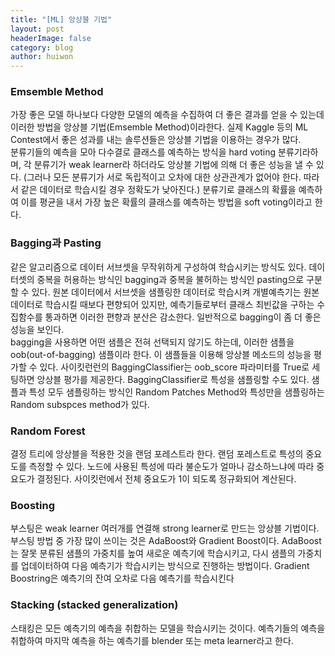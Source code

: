 ```yaml
---
title: "[ML] 앙상블 기법"
layout: post
headerImage: false
category: blog
author: huiwon
---
```


### Emsemble Method
가장 좋은 모델 하나보다 다양한 모델의 예측을 수집하여 더 좋은 결과를 얻을 수 있는데 이러한 방법을 앙상블 기법(Emsemble Method)이라한다. 실제 Kaggle 등의 ML Contest에서 좋은 성과를 내는 솔루션들은 앙상블 기법을 이용하는 경우가 많다.  
분류기들의 예측을 모아 다수결로 클래스를 예측하는 방식을 hard voting 분류기라하며, 각 분류기가 weak learner라 하더라도 앙상블 기법에 의해 더 좋은 성능을 낼 수 있다. (그러나 모든 분류기가 서로 독립적이고 오차에 대한 상관관계가 없어야 한다. 따라서 같은 데이터로 학습시킬 경우 정확도가 낮아진다.) 분류기로 클래스의 확률을 예측하여 이를 평균을 내서 가장 높은 확률의 클래스를 예측하는 방법을 soft voting이라고 한다.  
### Bagging과 Pasting
같은 알고리즘으로 데이터 서브셋을 무작위하게 구성하여 학습시키는 방식도 있다. 데이터셋의 중복을 허용하는 방식인 bagging과 중복을 불허하는 방식인 pasting으로 구분할 수 있다. 원본 데이터에서 서브셋을 샘플링한 데이터로 학습시켜 개별예측기는 원본데이터로 학습시킬 때보다 편향되어 있지만, 예측기들로부터 클래스 최빈값을 구하는 수집함수를 통과하면 이러한 편향과 분산은 감소한다. 일반적으로 bagging이 좀 더 좋은 성능을 보인다.  
bagging을 사용하면 어떤 샘플은 전혀 선택되지 않기도 하는데, 이러한 샘플을 oob(out-of-bagging) 샘플이라 한다. 이 샘플들을 이용해 앙상블 메소드의 성능을 평가할 수 있다. 사이킷런런의 BaggingClassifier는 oob_score 파라미터를 True로 세팅하면 앙상블 평가를 제공한다. BaggingClassifier로 특성을 샘플링할 수도 있다. 샘플과 특성 모두 샘플링하는 방식인 Random Patches Method와 특성만을 샘플링하는 Random subspces method가 있다.
### Random Forest
결정 트리에 앙상블을 적용한 것을 랜덤 포레스트라 한다. 랜덤 포레스트로 특성의 중요도를 측정할 수 있다. 노드에 사용된 특성에 따라 불순도가 얼마나 감소하느냐에 따라 중요도가 결정된다. 사이킷런에서 전체 중요도가 1이 되도록 정규화되어 계산된다.
### Boosting
부스팅은 weak learner 여러개를 연결해 strong learner로 만드는 앙상블 기법이다. 부스팅 방법 중 가장 많이 쓰이는 것은 AdaBoost와 Gradient Boost이다. AdaBoost는 잘못 분류된 샘플의 가중치를 높여 새로운 예측기에 학습시키고, 다시 샘플의 가중치를 업데이터하여 다음 예측기가 학습시키는 방식으로 진행하는 방법이다. Gradient Boostring은 예측기의 잔여 오차로 다음 예측기를 학습시킨다
### Stacking (stacked generalization)
스태킹은 모든 예측기의 예측을 취합하는 모델을 학습시키는 것이다. 예측기들의 예측을 취합하여 마지막 예측을 하는 예측기를 blender 또는 meta learner라고 한다. 
